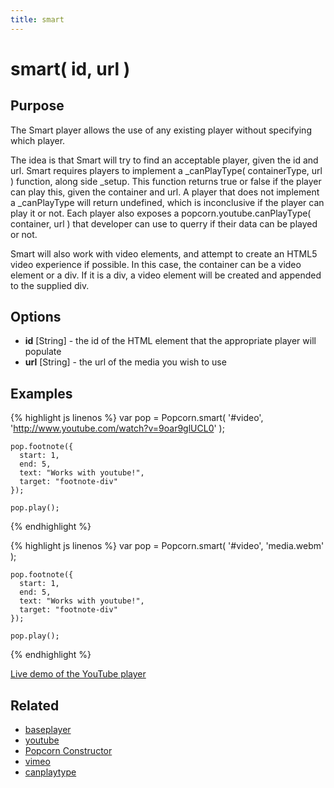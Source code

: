 ```yaml
---
title: smart
---
```

# smart( id, url ) #

## Purpose ##

The Smart player allows the use of any existing player without specifying which player.

The idea is that Smart will try to find an acceptable player, given the id and url. Smart requires players to implement a _canPlayType( containerType, url ) function, along side _setup. This function returns true or false if the player can play this, given the container and url. A player that does not implement a _canPlayType will return undefined, which is inconclusive if the player can play it or not. Each player also exposes a popcorn.youtube.canPlayType( container, url ) that developer can use to querry if their data can be played or not.

Smart will also work with video elements, and attempt to create an HTML5 video experience if possible. In this case, the container can be a video element or a div. If it is a div, a video element will be created and appended to the supplied div.

## Options ##

* **id** \[String\] - the id of the HTML element that the appropriate player will populate
* **url** \[String\] - the url of the media you wish to use

## Examples ##

{% highlight js linenos %}
    var pop = Popcorn.smart( '#video', 'http://www.youtube.com/watch?v=9oar9glUCL0' );

    pop.footnote({
      start: 1,
      end: 5,
      text: "Works with youtube!",
      target: "footnote-div"
    });

    pop.play();
{% endhighlight %}

{% highlight js linenos %}
    var pop = Popcorn.smart( '#video', 'media.webm' );

    pop.footnote({
      start: 1,
      end: 5,
      text: "Works with youtube!",
      target: "footnote-div"
    });

    pop.play();
{% endhighlight %}

[Live demo of the YouTube player](http://jsfiddle.net/popcornjs/whvkP/)

## Related ##

* [baseplayer](#baseplayer)
* [youtube](#youtube)
* [Popcorn Constructor](/popcorn-docs/popcorn-constructor/)
* [vimeo](#vimeo)
* [canplaytype](#canplaytype)
